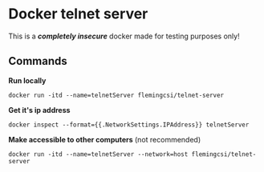 # Docker telnet server

This is a **_completely insecure_** docker made for testing purposes only!


## Commands
**Run locally**

`docker run -itd --name=telnetServer flemingcsi/telnet-server`

**Get it's ip address**

`docker inspect --format={{.NetworkSettings.IPAddress}} telnetServer`

**Make accessible to other computers** (not recommended)

`docker run -itd --name=telnetServer --network=host flemingcsi/telnet-server`
